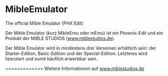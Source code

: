 MibleEmulator
=============

The official Mible Emulator (PHX Edit)

Der Mible Emulator (kurz MibleEmu oder mEmu) ist ein Phoenix-Edit
und ein Produkt der MIBLE STUDIOS (www.miblestudios.de).

Der Mible Emulator wird in mindestens drei Versionen erhältlich sein:
der Starter-Edition, Basic-Edition und der Special-Edition. Letzteres wird lizenziert
und somit käuflich erwerbbar sein.

=============
Weitere Informationen auf www.miblestudios.de
